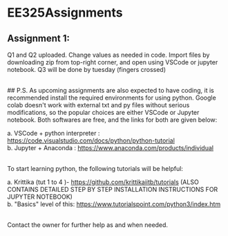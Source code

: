 # EE325Assignments

## Assignment 1: 
Q1 and Q2 uploaded. Change values as needed in code. Import files by downloading zip from top-right corner, and open using VSCode or jupyter notebook. 
Q3 will be done by tuesday (fingers crossed)

<br>
## P.S. 
As upcoming assignments are also expected to have coding, it is recommended install the required environments for using python. Google colab doesn't work with external txt and py files without serious modifications, so the popular choices are either VSCode or Jupyter notebook. Both softwares are free, and the links for both are given below:

a. VSCode + python interpreter : https://code.visualstudio.com/docs/python/python-tutorial<br>
b. Jupyter + Anaconda : https://www.anaconda.com/products/individual

<br>
To start learning python, the following tutorials will be helpful:

a. Krittika (tut 1 to 4 )- https://github.com/krittikaiitb/tutorials (ALSO CONTAINS DETAILED STEP BY STEP INSTALLATION INSTRUCTIONS FOR JUPYTER NOTEBOOK)<br>
b. "Basics" level of this: https://www.tutorialspoint.com/python3/index.htm

<br>
Contact the owner for further help as and when needed.

